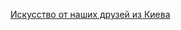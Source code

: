 [Искусство от наших друзей из Киева](https://www.facebook.com/permalink.php?story_fbid=2173945939418905&id=440632382750278)
